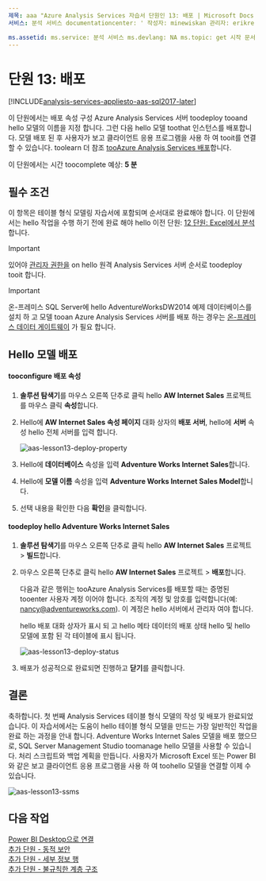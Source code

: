 ```yaml
---
제목: aaa "Azure Analysis Services 자습서 단원인 13: 배포 | Microsoft Docs "설명: toodeploy hello 자습서 tooAzure Analysis Services 프로젝트 하는 방법에 대해 설명 합니다.
서비스: 분석 서비스 documentationcenter: ' 작성자: minewiskan 관리자: erikre 편집기: ' 태그: '

ms.assetid: ms.service: 분석 서비스 ms.devlang: NA ms.topic: get 시작 문서 ms.tgt_pltfrm: NA ms.workload: na ms.date: 07/17/2017 ms.author: owend
---
```

# <a name="lesson-13-deploy"></a>단원 13: 배포

[!INCLUDE[analysis-services-appliesto-aas-sql2017-later](../../../includes/analysis-services-appliesto-aas-sql2017-later.md)]

이 단원에서는 배포 속성 구성 Azure Analysis Services 서버 toodeploy tooand hello 모델의 이름을 지정 합니다. 그런 다음 hello 모델 toothat 인스턴스를 배포합니다. 모델 배포 된 후 사용자가 보고 클라이언트 응용 프로그램을 사용 하 여 tooit를 연결할 수 있습니다. toolearn 더 참조 [tooAzure Analysis Services 배포](https://docs.microsoft.com/azure/analysis-services/analysis-services-deploy)합니다.  
  
이 단원에서는 시간 toocomplete 예상: **5 분**  
  
## <a name="prerequisites"></a>필수 조건  
이 항목은 테이블 형식 모델링 자습서에 포함되며 순서대로 완료해야 합니다. 이 단원에서는 hello 작업을 수행 하기 전에 완료 해야 hello 이전 단원: [12 단원: Excel에서 분석](../tutorials/aas-lesson-12-analyze-in-excel.md)합니다.  

> [!IMPORTANT]  
> 있어야 [관리자 권한을](../analysis-services-server-admins.md) on hello 원격 Analysis Services 서버 순서로 toodeploy tooit 합니다.  

> [!IMPORTANT]  
> 온-프레미스 SQL Server에 hello AdventureWorksDW2014 예제 데이터베이스를 설치 하 고 모델 tooan Azure Analysis Services 서버를 배포 하는 경우는 [온-프레미스 데이터 게이트웨이](../analysis-services-gateway.md) 가 필요 합니다.
  
## <a name="deploy-hello-model"></a>Hello 모델 배포  
  
#### <a name="tooconfigure-deployment-properties"></a>tooconfigure 배포 속성  

  
1.  **솔루션 탐색기**를 마우스 오른쪽 단추로 클릭 hello **AW Internet Sales** 프로젝트를 마우스 클릭 **속성**합니다.  
  
2.  Hello에 **AW Internet Sales 속성 페이지** 대화 상자의 **배포 서버**, hello에 **서버** 속성 hello 전체 서버를 입력 합니다.  

    ![aas-lesson13-deploy-property](../tutorials/media/aas-lesson13-deploy-property.png)
  
3.  Hello에 **데이터베이스** 속성을 입력 **Adventure Works Internet Sales**합니다.  
  
4.  Hello에 **모델 이름** 속성을 입력 **Adventure Works Internet Sales Model**합니다.  
  
5.  선택 내용을 확인한 다음 **확인**을 클릭합니다.  
  
#### <a name="toodeploy-hello-adventure-works-internet-sales"></a>toodeploy hello Adventure Works Internet Sales
  
1.  **솔루션 탐색기**를 마우스 오른쪽 단추로 클릭 hello **AW Internet Sales** 프로젝트 > **빌드**합니다.  

2.  마우스 오른쪽 단추로 클릭 hello **AW Internet Sales** 프로젝트 > **배포**합니다.

    다음과 같은 행위는 tooAzure Analysis Services를 배포할 때는 증명된 tooenter 사용자 계정 이어야 합니다. 조직의 계정 및 암호를 입력합니다(예: nancy@adventureworks.com). 이 계정은 hello 서버에서 관리자 여야 합니다.
  
    hello 배포 대화 상자가 표시 되 고 hello 메타 데이터의 배포 상태 hello 및 hello 모델에 포함 된 각 테이블에 표시 됩니다.  
    
    ![aas-lesson13-deploy-status](../tutorials/media/aas-lesson13-deploy-status.png)
  
3. 배포가 성공적으로 완료되면 진행하고 **닫기**를 클릭합니다.  
  
## <a name="conclusion"></a>결론  
축하합니다. 첫 번째 Analysis Services 테이블 형식 모델의 작성 및 배포가 완료되었습니다. 이 자습서에서는 도움이 hello 테이블 형식 모델을 만드는 가장 일반적인 작업을 완료 하는 과정을 안내 합니다. Adventure Works Internet Sales 모델을 배포 했으므로, SQL Server Management Studio toomanage hello 모델을 사용할 수 있습니다. 처리 스크립트와 백업 계획을 만듭니다. 사용자가 Microsoft Excel 또는 Power BI와 같은 보고 클라이언트 응용 프로그램을 사용 하 여 toohello 모델을 연결할 이제 수 있습니다.  

![aas-lesson13-ssms](../tutorials/media/aas-lesson13-ssms.png)
  
  
  
## <a name="whats-next"></a>다음 작업
[Power BI Desktop으로 연결](../analysis-services-connect-pbi.md)   
[추가 단원 - 동적 보안](../tutorials/aas-supplemental-lesson-dynamic-security.md)   
[추가 단원 - 세부 정보 행](../tutorials/aas-supplemental-lesson-detail-rows.md)   
[추가 단원 - 불규칙한 계층 구조](../tutorials/aas-supplemental-lesson-ragged-hierarchies.md)   
